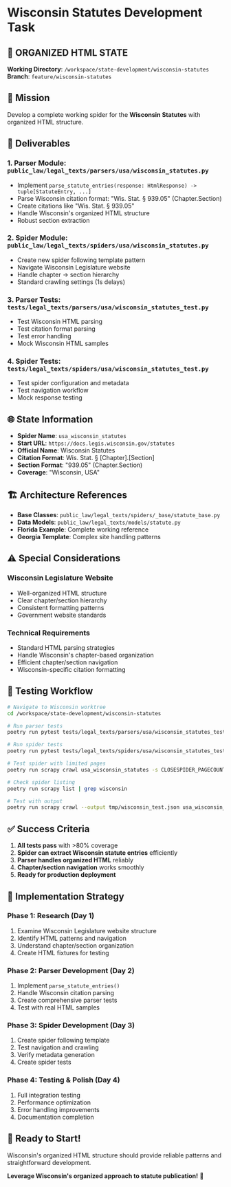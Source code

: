 # Wisconsin Statutes Development Task

## 🧀 ORGANIZED HTML STATE
**Working Directory**: `/workspace/state-development/wisconsin-statutes`  
**Branch**: `feature/wisconsin-statutes`

## 🎯 Mission
Develop a complete working spider for the **Wisconsin Statutes** with organized HTML structure.

## 🎯 Deliverables

### 1. Parser Module: `public_law/legal_texts/parsers/usa/wisconsin_statutes.py`
- Implement `parse_statute_entries(response: HtmlResponse) -> tuple[StatuteEntry, ...]`
- Parse Wisconsin citation format: "Wis. Stat. § 939.05" (Chapter.Section)
- Create citations like "Wis. Stat. § 939.05"
- Handle Wisconsin's organized HTML structure
- Robust section extraction

### 2. Spider Module: `public_law/legal_texts/spiders/usa/wisconsin_statutes.py`
- Create new spider following template pattern
- Navigate Wisconsin Legislature website
- Handle chapter → section hierarchy
- Standard crawling settings (1s delays)

### 3. Parser Tests: `tests/legal_texts/parsers/usa/wisconsin_statutes_test.py`
- Test Wisconsin HTML parsing
- Test citation format parsing
- Test error handling
- Mock Wisconsin HTML samples

### 4. Spider Tests: `tests/legal_texts/spiders/usa/wisconsin_statutes_test.py`
- Test spider configuration and metadata
- Test navigation workflow
- Mock response testing

## 🌐 State Information
- **Spider Name**: `usa_wisconsin_statutes`
- **Start URL**: `https://docs.legis.wisconsin.gov/statutes`
- **Official Name**: Wisconsin Statutes
- **Citation Format**: Wis. Stat. § [Chapter].[Section]
- **Section Format**: "939.05" (Chapter.Section)
- **Coverage**: "Wisconsin, USA"

## 🏗️ Architecture References
- **Base Classes**: `public_law/legal_texts/spiders/_base/statute_base.py`
- **Data Models**: `public_law/legal_texts/models/statute.py`
- **Florida Example**: Complete working reference
- **Georgia Template**: Complex site handling patterns

## ⚠️ Special Considerations

### Wisconsin Legislature Website
- Well-organized HTML structure
- Clear chapter/section hierarchy
- Consistent formatting patterns
- Government website standards

### Technical Requirements
- Standard HTML parsing strategies
- Handle Wisconsin's chapter-based organization
- Efficient chapter/section navigation
- Wisconsin-specific citation formatting

## 🧪 Testing Workflow

```bash
# Navigate to Wisconsin worktree
cd /workspace/state-development/wisconsin-statutes

# Run parser tests
poetry run pytest tests/legal_texts/parsers/usa/wisconsin_statutes_test.py -v

# Run spider tests  
poetry run pytest tests/legal_texts/spiders/usa/wisconsin_statutes_test.py -v

# Test spider with limited pages
poetry run scrapy crawl usa_wisconsin_statutes -s CLOSESPIDER_PAGECOUNT=5

# Check spider listing
poetry run scrapy list | grep wisconsin

# Test with output
poetry run scrapy crawl --output tmp/wisconsin_test.json usa_wisconsin_statutes -s CLOSESPIDER_PAGECOUNT=10
```

## ✅ Success Criteria

1. **All tests pass** with >80% coverage
2. **Spider can extract Wisconsin statute entries** efficiently
3. **Parser handles organized HTML** reliably
4. **Chapter/section navigation** works smoothly
5. **Ready for production deployment**

## 🎨 Implementation Strategy

### Phase 1: Research (Day 1)
1. Examine Wisconsin Legislature website structure
2. Identify HTML patterns and navigation
3. Understand chapter/section organization
4. Create HTML fixtures for testing

### Phase 2: Parser Development (Day 2)
1. Implement `parse_statute_entries()`
2. Handle Wisconsin citation parsing
3. Create comprehensive parser tests
4. Test with real HTML samples

### Phase 3: Spider Development (Day 3)
1. Create spider following template
2. Test navigation and crawling
3. Verify metadata generation
4. Create spider tests

### Phase 4: Testing & Polish (Day 4)
1. Full integration testing
2. Performance optimization
3. Error handling improvements
4. Documentation completion

## 🏁 Ready to Start!

Wisconsin's organized HTML structure should provide reliable patterns and straightforward development.

**Leverage Wisconsin's organized approach to statute publication!** 🧀